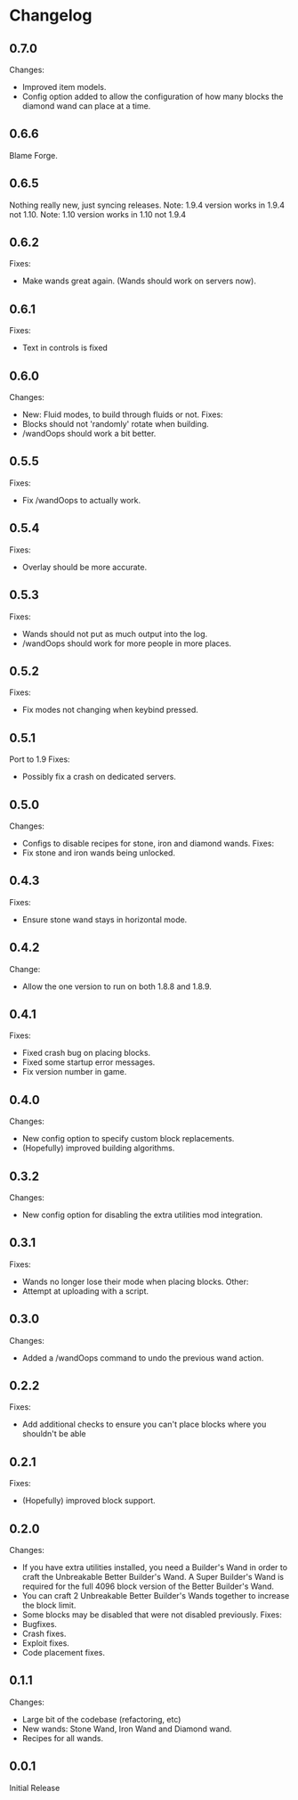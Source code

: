 Changelog
=========

0.7.0
-----
Changes:
* Improved item models.
* Config option added to allow the configuration of how many blocks the diamond wand can place at a time.

0.6.6
------
Blame Forge.

0.6.5
------
Nothing really new, just syncing releases.
Note: 1.9.4 version works in 1.9.4 not 1.10.
Note: 1.10 version works in 1.10 not 1.9.4

0.6.2
------
Fixes:
* Make wands great again. (Wands should work on servers now).

0.6.1
-----
Fixes:
* Text in controls is fixed

0.6.0
------
Changes:
 * New: Fluid modes, to build through fluids or not.
Fixes:
 * Blocks should not 'randomly' rotate when building.
 * /wandOops should work a bit better.
 
0.5.5
------
Fixes:
* Fix /wandOops to actually work.

0.5.4
------
Fixes:
* Overlay should be more accurate.

0.5.3
------
Fixes:
 * Wands should not put as much output into the log.
 * /wandOops should work for more people in more places.
 
0.5.2
-----
Fixes:
* Fix modes not changing when keybind pressed.

0.5.1
------
Port to 1.9
Fixes:
* Possibly fix a crash on dedicated servers.

0.5.0
-----
Changes:
* Configs to disable recipes for stone, iron and diamond wands.
Fixes:
* Fix stone and iron wands being unlocked.

0.4.3
-----
Fixes:
* Ensure stone wand stays in horizontal mode.

0.4.2
-----
Change:
* Allow the one version to run on both 1.8.8 and 1.8.9.

0.4.1
-----
Fixes:
* Fixed crash bug on placing blocks.
* Fixed some startup error messages.
* Fix version number in game.

0.4.0
-----
Changes:
* New config option to specify custom block replacements.
* (Hopefully) improved building algorithms.

0.3.2
-----
Changes:
* New config option for disabling the extra utilities mod integration.

0.3.1
------
Fixes:
* Wands no longer lose their mode when placing blocks.
Other:
* Attempt at uploading with a script.

0.3.0
-----
Changes:
* Added a /wandOops command to undo the previous wand action.

0.2.2
-----
Fixes:
* Add additional checks to ensure you can't place blocks where you shouldn't be able

0.2.1
-----
Fixes:
* (Hopefully) improved block support.

0.2.0
-----
Changes:
* If you have extra utilities installed, you need a Builder's Wand in order to craft the Unbreakable Better Builder's Wand. A Super Builder's Wand is required for the full 4096 block version of the Better Builder's Wand.
* You can craft 2 Unbreakable Better Builder's Wands together to increase the block limit.
* Some blocks may be disabled that were not disabled previously.
Fixes:
* Bugfixes.
* Crash fixes.
* Exploit fixes.
* Code placement fixes.

0.1.1
-----
Changes:
* Large bit of the codebase (refactoring, etc)
* New wands: Stone Wand, Iron Wand and Diamond wand.
* Recipes for all wands.

0.0.1
-----
Initial Release

